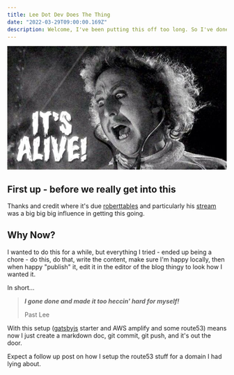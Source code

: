 ```yaml
---
title: Lee Dot Dev Does The Thing
date: "2022-03-29T09:00:00.169Z"
description: Welcome, I've been putting this off too long. So I've done the thing and have a personal space for notes, ideas, things I've picked up along the way.
---
```


![A picture of Young Frankenstein (where Gene Wilder is shouting "It's Alive!")](./young-frankenstein-its-alive.jpg)

## First up - before we really get into this
Thanks and credit where it's due [roberttables](https://twitter.com/drpoindexter) and particularly his [stream](https://twitch.tv/roberttables) was a big big big influence in getting this going.

## Why Now?
I wanted to do this for a while, but everything I tried - ended up being a chore - do this, do that, write the content, make sure I'm happy locally, then when happy "publish" it, edit it in the editor of the blog thingy to look how I wanted it.

In short... 

>   ***I gone done and made it too heccin' hard for myself!***
>
>   Past Lee

With this setup ([gatsbyjs](https://gatsbyjs.org) starter and AWS amplify and some route53) means now I just create a markdown doc, git commit, git push, and it's out the door.

Expect a follow up post on how I setup the route53 stuff for a domain I had lying about.